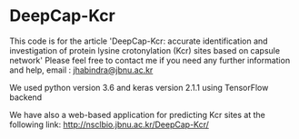 # DeepCap-Kcr
This code is for the article 'DeepCap-Kcr: accurate identification and investigation of protein lysine crotonylation (Kcr) sites based on capsule network'
Please feel free to contact me if you need any further information and help, email : jhabindra@jbnu.ac.kr

We used python version 3.6 and keras version 2.1.1 using TensorFlow backend

We have also a web-based application for predicting Kcr sites at the following link: http://nsclbio.jbnu.ac.kr/DeepCap-Kcr/
